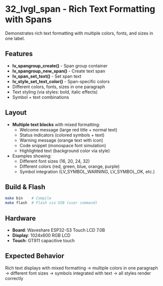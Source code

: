 # 32_lvgl_span - Rich Text Formatting with Spans

Demonstrates rich text formatting with multiple colors, fonts, and sizes in one label.

## Features

- **lv_spangroup_create()** - Span group container
- **lv_spangroup_new_span()** - Create text span
- **lv_span_set_text()** - Set span text
- **lv_style_set_text_color()** - Span-specific colors
- Different colors, fonts, sizes in one paragraph
- Text styling (via styles: bold, italic effects)
- Symbol + text combinations

## Layout

- **Multiple text blocks** with mixed formatting:
  - Welcome message (large red title + normal text)
  - Status indicators (colored symbols + text)
  - Warning message (orange text with icon)
  - Code snippet (monospace font simulation)
  - Highlighted text (background color via style)
- Examples showing:
  - Different font sizes (16, 20, 24, 32)
  - Different colors (red, green, blue, orange, purple)
  - Symbol integration (LV_SYMBOL_WARNING, LV_SYMBOL_OK, etc.)

## Build & Flash

```bash
make bin    # Compile
make flash  # Flash via USB (user command)
```

## Hardware

- **Board**: Waveshare ESP32-S3 Touch LCD 7.0B
- **Display**: 1024x600 RGB LCD
- **Touch**: GT911 capacitive touch

## Expected Behavior

Rich text displays with mixed formatting → multiple colors in one paragraph → different font sizes → symbols integrated with text → all styles render correctly
